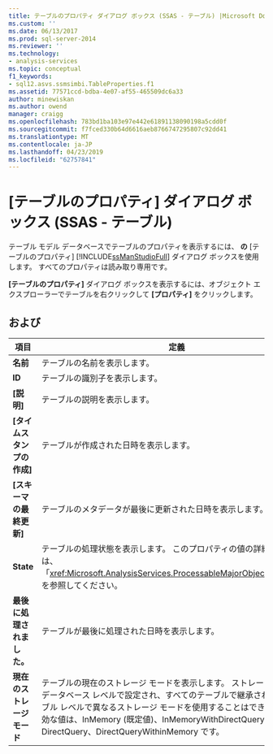 ```yaml
---
title: テーブルのプロパティ ダイアログ ボックス (SSAS - テーブル) |Microsoft Docs
ms.custom: ''
ms.date: 06/13/2017
ms.prod: sql-server-2014
ms.reviewer: ''
ms.technology:
- analysis-services
ms.topic: conceptual
f1_keywords:
- sql12.asvs.ssmsimbi.TableProperties.f1
ms.assetid: 77571ccd-bdba-4e07-af55-465509dc6a33
author: minewiskan
ms.author: owend
manager: craigg
ms.openlocfilehash: 783bd1ba103e97e442e61891138090198a5cdd0f
ms.sourcegitcommit: f7fced330b64d6616aeb8766747295807c92dd41
ms.translationtype: MT
ms.contentlocale: ja-JP
ms.lasthandoff: 04/23/2019
ms.locfileid: "62757841"
---
```

# <a name="table-properties-dialog-box-ssas---tabular"></a>[テーブルのプロパティ] ダイアログ ボックス (SSAS - テーブル)
  テーブル モデル データベースでテーブルのプロパティを表示するには、 **の** [テーブルのプロパティ] [!INCLUDE[ssManStudioFull](../includes/ssmanstudiofull-md.md)] ダイアログ ボックスを使用します。 すべてのプロパティは読み取り専用です。  
  
 **[テーブルのプロパティ]** ダイアログ ボックスを表示するには、オブジェクト エクスプローラーでテーブルを右クリックして **[プロパティ]** をクリックします。  
  
## <a name="options"></a>および  
  
|項目|定義|  
|----------|----------------|  
|**名前**|テーブルの名前を表示します。|  
|**ID**|テーブルの識別子を表示します。|  
|**[説明]**|テーブルの説明を表示します。|  
|**[タイムスタンプの作成]**|テーブルが作成された日時を表示します。|  
|**[スキーマの最終更新]**|テーブルのメタデータが最後に更新された日時を表示します。|  
|**State**|テーブルの処理状態を表示します。 このプロパティの値の詳細については、「<xref:Microsoft.AnalysisServices.ProcessableMajorObject.State%2A>」を参照してください。|  
|**最後に処理されました。**|テーブルが最後に処理された日時を表示します。|  
|**現在のストレージ モード**|テーブルの現在のストレージ モードを表示します。 ストレージ モードはデータベース レベルで設定され、すべてのテーブルで継承されます。 テーブル レベルで異なるストレージ モードを使用することはできません。 有効な値は、InMemory (既定値)、InMemoryWithDirectQuery、DirectQuery、DirectQueryWithinMemory です。|  
  
  
